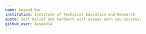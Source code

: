 ```yaml
---
name: Aaspad Kar
institution: Institute of Technical Education and Research
quote: Self belief and hardwork will always earn you success.
github_user: Aaspad14
---
```

